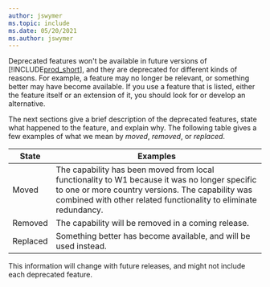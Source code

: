 ```yaml
---
author: jswymer
ms.topic: include
ms.date: 05/20/2021
ms.author: jswymer
---
```


Deprecated features won't be available in future versions of [!INCLUDE[prod_short](prod_short.md)], and they are deprecated for different kinds of reasons. For example, a feature may no longer be relevant, or something better may have become available. If you use a feature that is listed, either the feature itself or an extension of it, you should look for or develop an alternative.  

The next sections give a brief description of the deprecated features, state what happened to the feature, and explain why. The following table gives a few examples of what we mean by *moved*, *removed*, or *replaced*.  

| **State** |**Examples** |
|-----------|-------------|
| Moved     | The capability has been moved from local functionality to W1 because it was no longer specific to one or more country versions. The capability was combined with other related functionality to eliminate redundancy. |
| Removed   | The capability will be removed in a coming release. |
| Replaced  | Something better has become available, and will be used instead. |

This information will change with future releases, and might not include each deprecated feature.  
